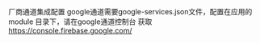 厂商通道集成配置
google通道需要google-services.json文件，配置在应用的 module 目录下，请在google通道控制台 获取
https://console.firebase.google.com/